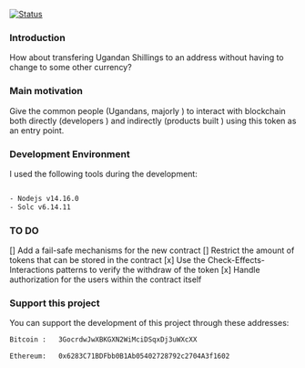 [![Status](https://img.shields.io/badge/development--mode-this%20project%20is%20still%20a%20work--in--progress-red)](https://github.com/morelmiles/UGXT)

### Introduction

How about transfering Ugandan Shillings to an address without having to change to some other currency?

### Main motivation

Give the common people (Ugandans, majorly ) to interact with blockchain both directly (developers ) and indirectly (products built ) using this token as an entry point.

### Development Environment

I used the following tools during the development:

```bash

- Nodejs v14.16.0
- Solc v6.14.11

```

### TO DO

[] Add a fail-safe mechanisms for the new contract
[] Restrict the amount of tokens that can be stored in the contract
[x] Use the Check-Effects-Interactions patterns to verify the withdraw of the token
[x] Handle authorization for the users within the contract itself

### Support this project

You can support the development of this project through these addresses:

```bash
Bitcoin :   3GocrdwJwXBKGXN2WiMciDSqxDj3uWXcXX

Ethereum:   0x6283C71BDFbb0B1Ab05402728792c2704A3f1602


```
